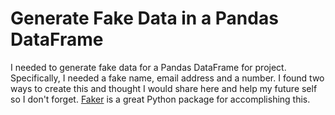 # Generate Fake Data in a Pandas DataFrame
I needed to generate fake data for a Pandas DataFrame for project. Specifically, I needed a fake name, email address and a number. I found two ways to create this and thought I would share here and help my future self so I don't forget. [Faker](https://github.com/joke2k/faker) is a great Python package for accomplishing this. 
